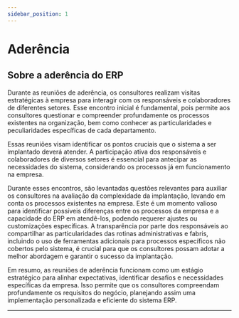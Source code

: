 ```yaml
---
sidebar_position: 1
---
```


# Aderência

## Sobre a aderência do ERP

Durante as reuniões de aderência, os consultores realizam visitas estratégicas à empresa para interagir com os responsáveis e colaboradores de diferentes setores. Esse encontro inicial é fundamental, pois permite aos consultores questionar e compreender profundamente os processos existentes na organização, bem como conhecer as particularidades e peculiaridades específicas de cada departamento.

Essas reuniões visam identificar os pontos cruciais que o sistema a ser implantado deverá atender. A participação ativa dos responsáveis e colaboradores de diversos setores é essencial para antecipar as necessidades do sistema, considerando os processos já em funcionamento na empresa.

Durante esses encontros, são levantadas questões relevantes para auxiliar os consultores na avaliação da complexidade da implantação, levando em conta os processos existentes na empresa. Este é um momento valioso para identificar possíveis diferenças entre os processos da empresa e a capacidade do ERP em atendê-los, podendo requerer ajustes ou customizações específicas. A transparência por parte dos responsáveis ao compartilhar as particularidades das rotinas administrativas e fabris, incluindo o uso de ferramentas adicionais para processos específicos não cobertos pelo sistema, é crucial para que os consultores possam adotar a melhor abordagem e garantir o sucesso da implantação.

Em resumo, as reuniões de aderência funcionam como um estágio estratégico para alinhar expectativas, identificar desafios e necessidades específicas da empresa. Isso permite que os consultores compreendam profundamente os requisitos do negócio, planejando assim uma implementação personalizada e eficiente do sistema ERP.

---
